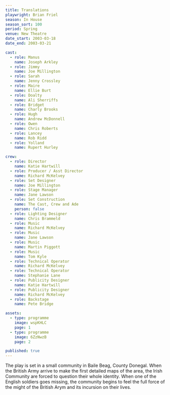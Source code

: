 ```yaml
---
title: Translations
playwright: Brian Friel
season: In House
season_sort: 100
period: Spring
venue: New Theatre
date_start: 2003-03-18
date_end: 2003-03-21

cast:
  - role: Manus
    name: Joseph Arkley
  - role: Jimmy
    name: Joe Millington
  - role: Sarah
    name: Jenny Crossley
  - role: Maire
    name: Ellie Burt
  - role: Doalty
    name: Ali Sherriffs
  - role: Bridget
    name: Charly Brooks
  - role: Hugh
    name: Andrew McDonnell
  - role: Owen
    name: Chris Roberts
  - role: Lancey
    name: Rob Ridd
  - role: Yolland
    name: Rupert Hurley

crew:
  - role: Director
    name: Katie Hartwill
  - role: Producer / Asst Director
    name: Richard McKelvey
  - role: Set Designer
    name: Joe Millington
  - role: Stage Manager
    name: Jane Lawson
  - role: Set Construction
    name: The Cast, Crew and Ade
    person: false
  - role: Lighting Designer
    name: Chris Brammeld
  - role: Music
    name: Richard McKelvey
  - role: Music
    name: Jane Lawson
  - role: Music
    name: Martin Piggott
  - role: Music
    name: Tom Kyle
  - role: Technical Operator
    name: Richard McKelvey
  - role: Technical Operator
    name: Stephanie Lane
  - role: Publicity Designer
    name: Katie Hartwill
  - role: Publicity Designer
    name: Richard McKelvey
  - role: Backstage
    name: Pete Bridge

assets:
  - type: programme
    image: wspKHLC
    page: 1
  - type: programme
    image: 6ZzNwzB
    page: 2

published: true
---
```


The play is set in a small community in Baile Beag, County Donegal. When the British Army arrive to make the first detailed maps of the area, the Irish Community are forced to question their whole identity. When one of the English soldiers goes missing, the community begins to feel the full force of the might of the British Arym and its incursion on their lives.
